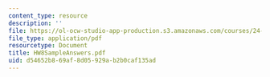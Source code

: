 ```yaml
---
content_type: resource
description: ''
file: https://ol-ocw-studio-app-production.s3.amazonaws.com/courses/24-242-logic-ii-spring-2004/d54652b869af8d05929ab2b0caf135ad_HW8SampleAnswers.pdf
file_type: application/pdf
resourcetype: Document
title: HW8SampleAnswers.pdf
uid: d54652b8-69af-8d05-929a-b2b0caf135ad
---
```

